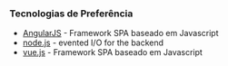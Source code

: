 ### Tecnologias de Preferência

* [AngularJS] - Framework SPA baseado em Javascript
* [node.js] - evented I/O for the backend
* [vue.js] - Framework SPA baseado em Javascript

[node.js]: <http://nodejs.org>
[AngularJS]: <http://angularjs.org>
[vue.js]: <https://vuejs.org/>